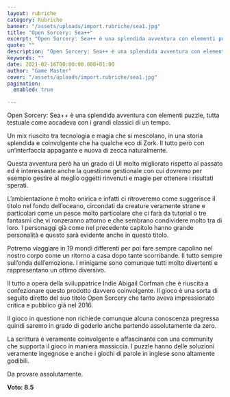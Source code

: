 ```yaml
---
layout: rubriche
category: Rubriche
banner: "/assets/uploads/import.rubriche/sea1.jpg"
title: "Open Sorcery: Sea++"
excerpt: "Open Sorcery: Sea++ è una splendida avventura con elementi puzzle, tutta testuale come accadeva con i grandi classici di un tempo. Un mix riuscito tra tecnologia e magia che si mescolano, in una storia splendida e coinvolgente che ha qualche eco di Zork. Il tutto però con un’interfaccia appagante e nuova di zecca naturalmente. Questa [&hellip"
quote: ""
description: "Open Sorcery: Sea++ è una splendida avventura con elementi puzzle, tutta testuale come accadeva con i grandi classici di un tempo. Un mix riuscito tra tecnologia e magia che si mescolano, in una storia splendida e coinvolgente che ha qualche eco di Zork. Il tutto però con un’interfaccia appagante e nuova di zecca naturalmente. Questa [&hellip"
keywords: ""
date: 2021-02-16T00:00:00.000+01:00
author: "Game Master"
cover: "/assets/uploads/import.rubriche/sea1.jpg"
pagination:
  enabled: true

---
```


Open Sorcery: Sea++ è una splendida avventura con elementi puzzle, tutta testuale come accadeva con i grandi classici di un tempo.

Un mix riuscito tra tecnologia e magia che si mescolano, in una storia splendida e coinvolgente che ha qualche eco di Zork. Il tutto però con un’interfaccia appagante e nuova di zecca naturalmente.

Questa avventura però ha un grado di UI molto migliorato rispetto al passato ed è interessante anche la questione gestionale con cui dovremo per esempio gestire al meglio oggetti rinvenuti e magie per ottenere i risultati sperati.

L’ambientazione è molto onirica e infatti ci ritroveremo come suggerisce il titolo nel fondo dell’oceano, circondati da creature veramente strane e particolari come un pesce molto particolare che ci farà da tutorial o tre fantasmi che vi ronzeranno attorno e che sembrano condividere molto tra di loro. I personaggi già come nel precedente capitolo hanno grande personalità e questo sarà evidente anche in questo titolo.

Potremo viaggiare in 19 mondi differenti per poi fare sempre capolino nel nostro corpo come un ritorno a casa dopo tante scorribande. Il tutto sempre sull’onda dell’emozione. I minigame sono comunque tutti molto divertenti e rappresentano un ottimo diversivo.

Il tutto a opera della sviluppatrice Indie Abigail Corfman che è riuscita a confezionare questo prodotto davvero coinvolgente. Il gioco è una sorta di seguito diretto del suo titolo Open Sorcery che tanto aveva impressionato critica e pubblico già nel 2016.

Il gioco in questione non richiede comunque alcuna conoscenza pregressa quindi saremo in grado di goderlo anche partendo assolutamente da zero.

La scrittura è veramente coinvolgente e affascinante con una community che supporta il gioco in maniera massiccia. I puzzle hanno delle soluzioni veramente ingegnose e anche i giochi di parole in inglese sono altamente godibili.

Da provare assolutamente.

**Voto: 8.5**